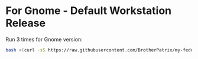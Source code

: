 # For Gnome - Default Workstation Release

Run 3 times for Gnome version:

```bash
bash <(curl -sS https://raw.githubusercontent.com/BrotherPatrix/my-fedora-cooking/main/fedora/38/gnome/setup.sh)
```